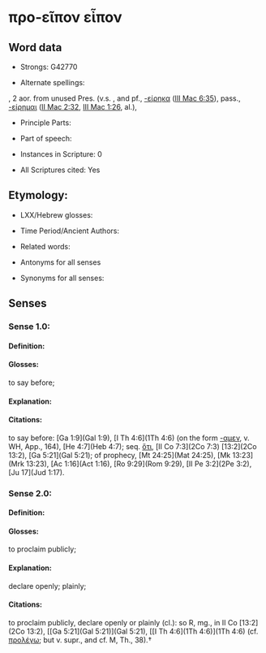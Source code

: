 # προ-εῖπον εἶπον

<!-- Status: S2=NeedsEdits -->
<!-- Lexica used for edits:   -->

## Word data

* Strongs: G42770

* Alternate spellings:

, 2 aor. from unused Pres. (v.s. , and pf., [-είρηκα]() ([III Mac 6:35](3Macc.6.35)), pass., [-είρημαι]() ([II Mac 2:32](2Macc.2.32), [III Mac 1:26](3Macc.1.26), al.),

* Principle Parts: 


* Part of speech: 


* Instances in Scripture: 0

* All Scriptures cited: Yes

## Etymology: 


* LXX/Hebrew glosses: 


* Time Period/Ancient Authors: 


* Related words: 

* Antonyms for all senses

* Synonyms for all senses: 


## Senses 


### Sense  1.0: 

#### Definition: 

#### Glosses: 

to say before; 

#### Explanation: 


#### Citations: 

to say before: [Ga 1:9](Gal 1:9), [I Th 4:6](1Th 4:6) (on the form [-αμεν](), v. WH, App., 164), [He 4:7](Heb 4:7); seq. [ὅτι](), [II Co 7:3](2Co 7:3) [13:2](2Co 13:2), [Ga 5:21](Gal 5:21); of prophecy, [Mt 24:25](Mat 24:25), [Mk 13:23](Mrk 13:23), [Ac 1:16](Act 1:16), [Ro 9:29](Rom 9:29), [II Pe 3:2](2Pe 3:2), [Ju 17](Jud 1:17).

### Sense  2.0: 

#### Definition: 

#### Glosses: 

to proclaim publicly; 

#### Explanation: 

declare openly; 
plainly; 

#### Citations: 

to proclaim publicly, declare openly or plainly (cl.): so R, mg., in II Co [13:2](2Co 13:2), [[Ga 5:21](Gal 5:21)](Gal 5:21), [[I Th 4:6](1Th 4:6)](1Th 4:6) (cf. [προλέγω](); but v. supr., and cf. M, Th., 38).†
